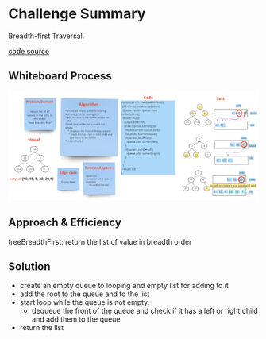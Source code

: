 # Challenge Summary
<!-- Description of the challenge -->
Breadth-first Traversal.

[code source](https://github.com/Hiba-Almade/data-structures-and-algorithms/blob/main/java/trees/app/src/main/java/trees/BinaryTree.java)
## Whiteboard Process
<!-- Embedded whiteboard image -->

![photo](tree-breadth-first.jpg)
## Approach & Efficiency

treeBreadthFirst: return the list of value in breadth order
## Solution
<!-- Show how to run your code, and examples of it in action -->
* create an empty queue to looping
  and empty list for adding to it
* add the root to the queue and to the
  list
* start loop  while the queue is not empty.
  * dequeue the front of the queue and check if it has a left or right child and
  add them to the queue
* return the list
